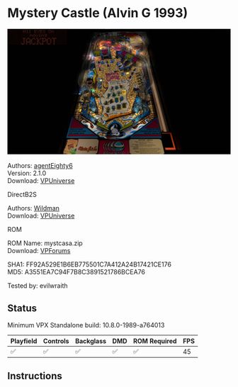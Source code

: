 # Mystery Castle (Alvin G 1993)

![Table Preview](../../images/vpx-mysterycastle.jpg)

Authors: [agentEighty6](https://vpuniverse.com/profile/25523-agenteighty6/)  
Version: 2.1.0  
Download: [VPUniverse](https://vpuniverse.com/files/file/6425-mystery-castle-alvin-g-1993/)

DirectB2S

Authors: [Wildman](https://vpuniverse.com/profile/5-wildman/)  
Download: [VPUniverse](https://vpuniverse.com/files/file/2829-mystery-castle-alvin-g-1993/)

ROM

ROM Name: mystcasa.zip  
Download: [VPForums](https://www.vpforums.org/index.php?app=downloads&showfile=6234)  

SHA1: FF92A529E1B6EB775501C7A412A24B17421CE176  
MD5:  A3551EA7C94F7B8C3891521786BCEA76

Tested by: evilwraith

## Status 

Minimum VPX Standalone build: 10.8.0-1989-a764013

| Playfield | Controls | Backglass | DMD | ROM Required | FPS | 
|-----------|----------|-----------|-----|--------------|-----|
| :white_check_mark: | :white_check_mark: | :white_check_mark: | :white_check_mark: | :white_check_mark: | 45 |

## Instructions

